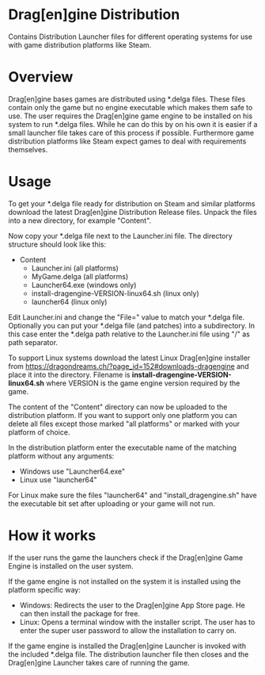# Drag[en]gine Distribution

Contains Distribution Launcher files for different operating systems for use
with game distribution platforms like Steam.

# Overview
Drag[en]gine bases games are distributed using *.delga files. These files
contain only the game but no engine executable which makes them safe to use.
The user requires the Drag[en]gine game engine to be installed on his system
to run *.delga files. While he can do this by on his own it is easier if a
small launcher file takes care of this process if possible. Furthermore
game distribution platforms like Steam expect games to deal with requirements
themselves.

# Usage
To get your *.delga file ready for distribution on Steam and similar platforms
download the latest Drag[en]gine Distribution Release files. Unpack the files
into a new directory, for example "Content".

Now copy your *.delga file next to the Launcher.ini file. The directory
structure should look like this:

- Content
  - Launcher.ini  (all platforms)
  - MyGame.delga  (all platforms)
  - Launcher64.exe  (windows only)
  - install-dragengine-VERSION-linux64.sh  (linux only)
  - launcher64  (linux only)

Edit Launcher.ini and change the "File=" value to match your *.delga file.
Optionally you can put your *.delga file (and patches) into a subdirectory.
In this case enter the *.delga path relative to the Launcher.ini file
using "/" as path separator.

To support Linux systems download the latest Linux Drag[en]gine installer from
https://dragondreams.ch/?page_id=152#downloads-dragengine and place it into
the directory. Filename is __install-dragengine-VERSION-linux64.sh__ where
VERSION is the game engine version required by the game.

The content of the "Content" directory can now be uploaded to the distribution
platform. If you want to support only one platform you can delete all files
except those marked "all platforms" or marked with your platform of choice.

In the distribution platform enter the executable name of the matching
platform without any arguments:
- Windows use "Launcher64.exe"
- Linux use "launcher64"

For Linux make sure the files "launcher64" and "install_dragengine.sh" have
the executable bit set after uploading or your game will not run.

# How it works
If the user runs the game the launchers check if the Drag[en]gine Game Engine
is installed on the user system.

If the game engine is not installed on the system it is installed using the
platform specific way:
- Windows: Redirects the user to the Drag[en]gine App Store page. He can
  then install the package for free.
- Linux: Opens a terminal window with the installer script. The user has
  to enter the super user password to allow the installation to carry on.

If the game engine is installed the Drag[en]gine Launcher is invoked with
the included *.delga file. The distribution launcher file then closes and
the Drag[en]gine Launcher takes care of running the game.
